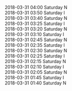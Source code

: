 2018-03-31 04:00 Saturday  N  
2018-03-31 03:50 Saturday  I  
2018-03-31 03:40 Saturday  N  
2018-03-31 03:25 Saturday  I  
2018-03-31 03:20 Saturday  N  
2018-03-31 03:10 Saturday  I  
2018-03-31 02:45 Saturday  N  
2018-03-31 02:35 Saturday  I  
2018-03-31 02:30 Saturday  N  
2018-03-31 02:25 Saturday  I  
2018-03-31 02:15 Saturday  N  
2018-03-31 02:10 Saturday  I  
2018-03-31 02:05 Saturday  N  
2018-03-31 01:45 Saturday  I  
2018-03-31 01:40 Saturday  N  
